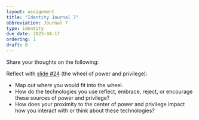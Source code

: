 ```yaml
---
layout: assignment
title: "Identity Journal 7"
abbreviation: Journal 7
type: identity
due_date: 2023-04-17
ordering: 1
draft: 0
---
```


Share your thoughts on the following:

Reflect with [slide #24](https://docs.google.com/presentation/d/1CDKEhCcmTxJR4T51I2SerH68zrMS79LKKkEX9h6Ie9E/edit#slide=id.g13ddf636b3e_0_13) (the wheel of power and privilege):

- Map out where you would fit into the wheel.
- How do the technologies you use reflect, embrace, reject, or encourage these sources of power and privilege?
- How does your proximity to the center of power and privilege impact how you interact with or think about these technologies?
